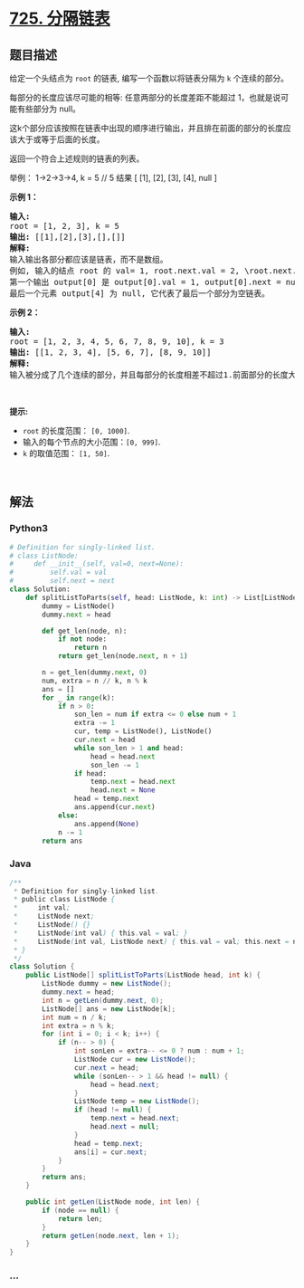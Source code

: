 # [725. 分隔链表](https://leetcode-cn.com/problems/split-linked-list-in-parts)



## 题目描述

<!-- 这里写题目描述 -->

<p>给定一个头结点为 <code>root</code> 的链表, 编写一个函数以将链表分隔为 <code>k</code> 个连续的部分。</p>

<p>每部分的长度应该尽可能的相等: 任意两部分的长度差距不能超过 1，也就是说可能有些部分为 null。</p>

<p>这k个部分应该按照在链表中出现的顺序进行输出，并且排在前面的部分的长度应该大于或等于后面的长度。</p>

<p>返回一个符合上述规则的链表的列表。</p>

<p>举例： 1-&gt;2-&gt;3-&gt;4, k = 5 // 5 结果 [ [1], [2], [3], [4], null ]</p>

<p><strong>示例 1：</strong></p>

<pre>
<strong>输入:</strong> 
root = [1, 2, 3], k = 5
<strong>输出:</strong> [[1],[2],[3],[],[]]
<strong>解释:</strong>
输入输出各部分都应该是链表，而不是数组。
例如, 输入的结点 root 的 val= 1, root.next.val = 2, \root.next.next.val = 3, 且 root.next.next.next = null。
第一个输出 output[0] 是 output[0].val = 1, output[0].next = null。
最后一个元素 output[4] 为 null, 它代表了最后一个部分为空链表。
</pre>

<p><strong>示例 2：</strong></p>

<pre>
<strong>输入:</strong> 
root = [1, 2, 3, 4, 5, 6, 7, 8, 9, 10], k = 3
<strong>输出:</strong> [[1, 2, 3, 4], [5, 6, 7], [8, 9, 10]]
<strong>解释:</strong>
输入被分成了几个连续的部分，并且每部分的长度相差不超过1.前面部分的长度大于等于后面部分的长度。
</pre>

<p>&nbsp;</p>

<p><strong>提示:</strong></p>

<ul>
	<li><code>root</code> 的长度范围：&nbsp;<code>[0, 1000]</code>.</li>
	<li>输入的每个节点的大小范围：<code>[0, 999]</code>.</li>
	<li><code>k</code>&nbsp;的取值范围：&nbsp;<code>[1, 50]</code>.</li>
</ul>

<p>&nbsp;</p>


## 解法

<!-- 这里可写通用的实现逻辑 -->

<!-- tabs:start -->

### **Python3**

<!-- 这里可写当前语言的特殊实现逻辑 -->

```python
# Definition for singly-linked list.
# class ListNode:
#     def __init__(self, val=0, next=None):
#         self.val = val
#         self.next = next
class Solution:
    def splitListToParts(self, head: ListNode, k: int) -> List[ListNode]:
        dummy = ListNode()
        dummy.next = head

        def get_len(node, n):
            if not node:
                return n
            return get_len(node.next, n + 1)

        n = get_len(dummy.next, 0)
        num, extra = n // k, n % k
        ans = []
        for _ in range(k):
            if n > 0:
                son_len = num if extra <= 0 else num + 1
                extra -= 1
                cur, temp = ListNode(), ListNode()
                cur.next = head
                while son_len > 1 and head:
                    head = head.next
                    son_len -= 1
                if head:
                    temp.next = head.next
                    head.next = None
                head = temp.next
                ans.append(cur.next)
            else:
                ans.append(None)
            n -= 1
        return ans
```

### **Java**

<!-- 这里可写当前语言的特殊实现逻辑 -->

```java
/**
 * Definition for singly-linked list.
 * public class ListNode {
 *     int val;
 *     ListNode next;
 *     ListNode() {}
 *     ListNode(int val) { this.val = val; }
 *     ListNode(int val, ListNode next) { this.val = val; this.next = next; }
 * }
 */
class Solution {
    public ListNode[] splitListToParts(ListNode head, int k) {
        ListNode dummy = new ListNode();
        dummy.next = head;
        int n = getLen(dummy.next, 0);
        ListNode[] ans = new ListNode[k];
        int num = n / k;
        int extra = n % k;
        for (int i = 0; i < k; i++) {
            if (n-- > 0) {
                int sonLen = extra-- <= 0 ? num : num + 1;
                ListNode cur = new ListNode();
                cur.next = head;
                while (sonLen-- > 1 && head != null) {
                    head = head.next;
                }
                ListNode temp = new ListNode();
                if (head != null) {
                    temp.next = head.next;
                    head.next = null;
                }
                head = temp.next;
                ans[i] = cur.next;
            }
        }
        return ans;
    }

    public int getLen(ListNode node, int len) {
        if (node == null) {
            return len;
        } 
        return getLen(node.next, len + 1);
    }
}
```

### **...**

```

```

<!-- tabs:end -->
